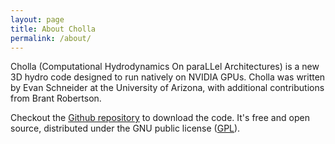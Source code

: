 ```yaml
---
layout: page
title: About Cholla 
permalink: /about/
---
```


Cholla (Computational Hydrodynamics On paraLLel Architectures) is a new 3D hydro code designed to run natively on NVIDIA GPUs. Cholla was written by Evan Schneider at the University of Arizona, with additional contributions from Brant Robertson.

Checkout the [Github repository](https://github.com/evaneschneider/cholla) to download the code.
It's free and open source, distributed under the GNU public license ([GPL](http://www.gnu.org/licenses/gpl-3.0.en.html)).

